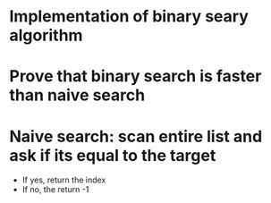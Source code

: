 # Implementation of binary seary algorithm
# Prove that binary search is faster than naive search
# Naive search: scan entire list and ask if its equal to the target
 - If yes, return the index
 - If no, the return -1
 